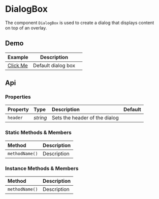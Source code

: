 # DialogBox
The component `DialogBox` is used to create a dialog that displays content on top of an overlay.

## Demo

<table class="example">
  <thead>
    <tr>
      <th>Example</th>
      <th>Description</th>
      <th></th>
    </tr>
  </thead>
  <tbody>
    <tr>
      <td>
        <dialog-box id="dialog-box-example-1"></dialog-box>
        <a href="#" id="dialog-box-link-example-1">Click Me</a>
      </td>
      <td>Default dialog box</td>
      <td>
        <icon-container src="./sprite.svg#code"></icon-container>
      </td>
    </tr>
  </tbody>
</table>

<template for="dialog-box-example-1">
  <header>Dialog</header>
  <main>
    <p>I'm a little dialog,<br> hear me shout</p>
  </main>
  <footer>
    <button>Button<button>
  </footer>
</template>

<script>
  const dialogLink1 = document.getElementById('dialog-box-link-example-1')
  const dialog1 = document.getElementById('dialog-box-example-1')
  dialogLink1.addEventListener('click', e => dialog1.show())
</script>

## Api

### Properties

| Property | Type | Description | Default |
| :--- | :--- | :--- | :--- |
| `header` | *string* | Sets the header of the dialog |  |

### Static Methods & Members

| Method | Description |
| :--- | :--- |
| `methodName()` | Description |

### Instance Methods & Members

| Method | Description |
| :--- | :--- |
| `methodName()` | Description |
